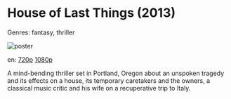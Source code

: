 # House of Last Things (2013)

Genres: fantasy, thriller

![poster](http://image.tmdb.org/t/p/w500/nwJxv8di46k1MeiRFoNgwU7IRr2.jpg)

en:
  [720p](magnet:?xt=urn:btih:d56ebe7ebfbd35580d70cdee362938c04b371a7d&dn=House+of+Last+Things+%282013%29+720p+BrRip+x264+-+YIFY&tr=udp%3A%2F%2Ftracker.openbittorrent.com%3A80%2Fannounce&tr=udp%3A%2F%2Fglotorrents.pw%3A6969%2Fannounce&tr=udp%3A%2F%2Ftracker.openbittorrent.com%3A80%2Fannounce&tr=udp%3A%2F%2Ftracker.opentrackr.org%3A1337%2Fannounce&tr=udp%3A%2F%2Fzer0day.to%3A1337%2Fannounce&tr=udp%3A%2F%2Ftracker.coppersurfer.tk%3A6969%2Fannounce)
  [1080p](magnet:?xt=urn:btih:61823ED193FDEB35E3D302767F646B18E0964764&tr=udp://glotorrents.pw:6969/announce&tr=udp://tracker.opentrackr.org:1337/announce&tr=udp://torrent.gresille.org:80/announce&tr=udp://tracker.openbittorrent.com:80&tr=udp://tracker.coppersurfer.tk:6969&tr=udp://tracker.leechers-paradise.org:6969&tr=udp://p4p.arenabg.ch:1337&tr=udp://tracker.internetwarriors.net:1337)
  


A mind-bending thriller set in Portland, Oregon about an unspoken tragedy and its effects on a house, its temporary caretakers and the owners, a classical music critic and his wife on a recuperative trip to Italy.